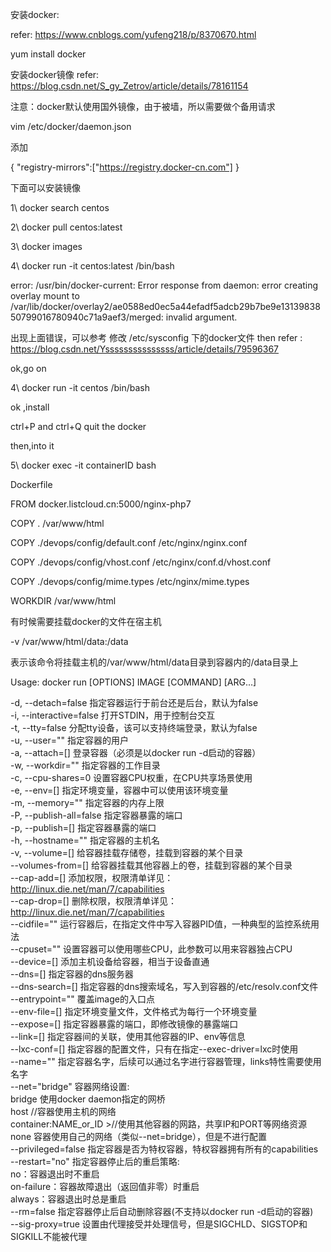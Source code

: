 
安装docker: 

refer: https://www.cnblogs.com/yufeng218/p/8370670.html

yum install docker


安装docker镜像
refer: https://blog.csdn.net/S_gy_Zetrov/article/details/78161154



注意：docker默认使用国外镜像，由于被墙，所以需要做个备用请求

vim /etc/docker/daemon.json

添加

{
	"registry-mirrors":["https://registry.docker-cn.com"]
}


下面可以安装镜像


1\  docker search centos

2\ docker pull centos:latest

3\ docker images

4\ docker run -it centos:latest /bin/bash

error: /usr/bin/docker-current: Error response from daemon: error creating overlay mount to /var/lib/docker/overlay2/ae0588ed0ec5a44efadf5adcb29b7be9e1313983850799016780940c71a9aef3/merged: invalid argument.

出现上面错误，可以参考 修改 /etc/sysconfig 下的docker文件
then refer : https://blog.csdn.net/Ysssssssssssssss/article/details/79596367

ok,go on

4\ docker run -it centos /bin/bash

ok ,install

ctrl+P and ctrl+Q  quit the docker

then,into it

5\ docker exec -it containerID  bash

Dockerfile

FROM docker.listcloud.cn:5000/nginx-php7

COPY . /var/www/html

COPY ./devops/config/default.conf /etc/nginx/nginx.conf

COPY ./devops/config/vhost.conf /etc/nginx/conf.d/vhost.conf

COPY ./devops/config/mime.types /etc/nginx/mime.types

WORKDIR /var/www/html



有时候需要挂载docker的文件在宿主机

-v /var/www/html/data:/data  

表示该命令将挂载主机的/var/www/html/data目录到容器内的/data目录上

Usage: docker run [OPTIONS] IMAGE [COMMAND] [ARG...]    
  
  -d, --detach=false         指定容器运行于前台还是后台，默认为false     
  -i, --interactive=false   打开STDIN，用于控制台交互    
  -t, --tty=false            分配tty设备，该可以支持终端登录，默认为false    
  -u, --user=""              指定容器的用户    
  -a, --attach=[]            登录容器（必须是以docker run -d启动的容器）  
  -w, --workdir=""           指定容器的工作目录   
  -c, --cpu-shares=0        设置容器CPU权重，在CPU共享场景使用    
  -e, --env=[]               指定环境变量，容器中可以使用该环境变量    
  -m, --memory=""            指定容器的内存上限    
  -P, --publish-all=false    指定容器暴露的端口    
  -p, --publish=[]           指定容器暴露的端口   
  -h, --hostname=""          指定容器的主机名    
  -v, --volume=[]            给容器挂载存储卷，挂载到容器的某个目录    
  --volumes-from=[]          给容器挂载其他容器上的卷，挂载到容器的某个目录  
  --cap-add=[]               添加权限，权限清单详见：http://linux.die.net/man/7/capabilities    
  --cap-drop=[]              删除权限，权限清单详见：http://linux.die.net/man/7/capabilities    
  --cidfile=""               运行容器后，在指定文件中写入容器PID值，一种典型的监控系统用法    
  --cpuset=""                设置容器可以使用哪些CPU，此参数可以用来容器独占CPU    
  --device=[]                添加主机设备给容器，相当于设备直通    
  --dns=[]                   指定容器的dns服务器    
  --dns-search=[]            指定容器的dns搜索域名，写入到容器的/etc/resolv.conf文件    
  --entrypoint=""            覆盖image的入口点    
  --env-file=[]              指定环境变量文件，文件格式为每行一个环境变量    
  --expose=[]                指定容器暴露的端口，即修改镜像的暴露端口    
  --link=[]                  指定容器间的关联，使用其他容器的IP、env等信息    
  --lxc-conf=[]              指定容器的配置文件，只有在指定--exec-driver=lxc时使用    
  --name=""                  指定容器名字，后续可以通过名字进行容器管理，links特性需要使用名字    
  --net="bridge"             容器网络设置:  
                                bridge 使用docker daemon指定的网桥       
                                host    //容器使用主机的网络    
                                container:NAME_or_ID  >//使用其他容器的网路，共享IP和PORT等网络资源    
                                none 容器使用自己的网络（类似--net=bridge），但是不进行配置   
  --privileged=false         指定容器是否为特权容器，特权容器拥有所有的capabilities    
  --restart="no"             指定容器停止后的重启策略:  
                                no：容器退出时不重启    
                                on-failure：容器故障退出（返回值非零）时重启   
                                always：容器退出时总是重启    
  --rm=false                 指定容器停止后自动删除容器(不支持以docker run -d启动的容器)    
  --sig-proxy=true           设置由代理接受并处理信号，但是SIGCHLD、SIGSTOP和SIGKILL不能被代理
